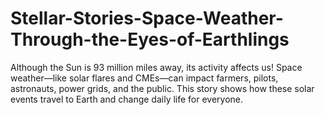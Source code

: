 # Stellar-Stories-Space-Weather-Through-the-Eyes-of-Earthlings
Although the Sun is 93 million miles away, its activity affects us! Space weather—like solar flares and CMEs—can impact farmers, pilots, astronauts, power grids, and the public. This story shows how these solar events travel to Earth and change daily life for everyone.
